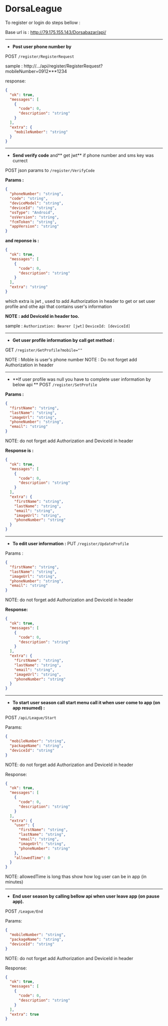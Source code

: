 # DorsaLeague

To register or login do steps bellow :

Base url is :
http://79.175.155.143/Dorsabazar/api/


------------


- **Post user phone number by** 

POST `/register/RegisterRequest`

sample :
http://.../api/register/RegisterRequest?mobileNumber=0912***1234

response:
```json
{
  "ok": true,
  "messages": [
    {
      "code": 0,
      "description": "string"
    }
  ],
  "extra": {
    "mobileNumber": "string"
  }
}
```

------------


- **Send verify code** and** get jwt** if phone number and sms key was currect

POST json params to `/register/VerifyCode`

**Params :**
```json
{
  "phoneNumber": "string",
  "code": "string",
  "deviceModel": "string",
  "deviceId": "string",
  "osType": "Android",
  "osVersion": "string",
  "fcmToken": "string",
  "appVersion": "string"
}
```

**and reponse is :**
```json
{
  "ok": true,
  "messages": [
    {
      "code": 0,
      "description": "string"
    }
  ],
  "extra": "string"
}
```
which extra is jwt , used to add  Authorization in header to get or set user profile and othe api that contains user's information

**NOTE : add DeviceId in header too.**

sample :
`Authorization: Bearer [jwt]`
`DeviceId: [deviceId]`


------------


- **Get user profile information by call get method :**

GET  `/register/GetProfile?mobile=""`

NOTE : Moble is user's phone number
NOTE : Do not forget add Authorization in header


------------


- **If user profile was null you have to complete user information by below api **
POST `/register/SetProfile`

**Params :**
```json
{
  "firstName": "string",
  "lastName": "string",
  "imageUrl": "string",
  "phoneNumber": "string",
  "email": "string"
}
```
NOTE: do not forget add Authorization and DeviceId in header

**Response is :**
```json
{
  "ok": true,
  "messages": [
    {
      "code": 0,
      "description": "string"
    }
  ],
  "extra": {
    "firstName": "string",
    "lastName": "string",
    "email": "string",
    "imageUrl": "string",
    "phoneNumber": "string"
  }
}
```

------------


- **To edit user information :**
PUT `/register/UpdateProfile`

Params :
```json
{
  "firstName": "string",
  "lastName": "string",
  "imageUrl": "string",
  "phoneNumber": "string",
  "email": "string"
}
```
NOTE: do not forget add Authorization and DeviceId in header

**Response:**
```json
{
  "ok": true,
  "messages": [
    {
      "code": 0,
      "description": "string"
    }
  ],
  "extra": {
    "firstName": "string",
    "lastName": "string",
    "email": "string",
    "imageUrl": "string",
    "phoneNumber": "string"
  }
}
```

------------


- **To start user season call start menu call it when user come to app (on app resumed) :**

POST `/api/League/Start`

Params:
```json
{
  "mobileNumber": "string",
  "packageName": "string",
  "deviceId": "string"
}
```
NOTE: do not forget add Authorization and DeviceId in header


Response:
```json
{
  "ok": true,
  "messages": [
    {
      "code": 0,
      "description": "string"
    }
  ],
  "extra": {
    "user": {
      "firstName": "string",
      "lastName": "string",
      "email": "string",
      "imageUrl": "string",
      "phoneNumber": "string"
    },
    "allowedTime": 0
  }
}
```
NOTE: allowedTime is long thas show how log user can be in app (in minutes)

------------


- **End user season by calling bellow api when user leave app (on pause app).**

POST `/League/End`

Params:
```json
{
  "mobileNumber": "string",
  "packageName": "string",
  "deviceId": "string"
}
```
NOTE: do not forget add Authorization and DeviceId in header


Response:
```json
{
  "ok": true,
  "messages": [
    {
      "code": 0,
      "description": "string"
    }
  ],
  "extra": true
}
```
